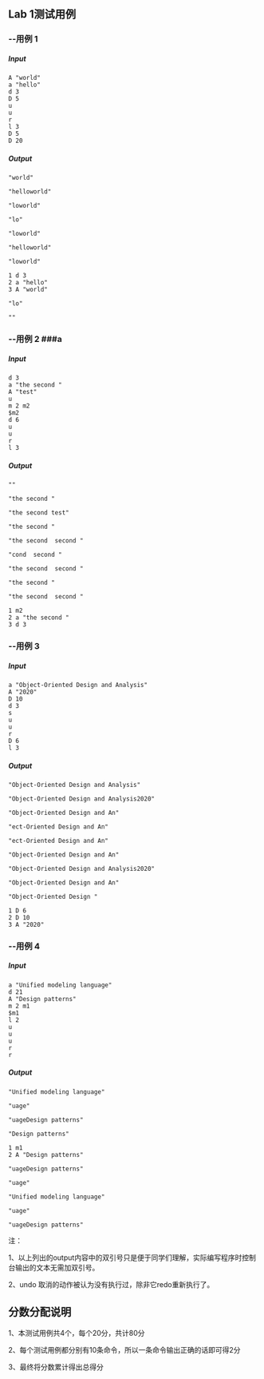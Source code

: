 ## Lab 1测试用例 ##

### --用例 1 ### 

##### Input #####

```
A "world"
a "hello" 
d 3
D 5
u
u
r
l 3
D 5
D 20
```

##### Output #####

```
"world"

"helloworld"

"loworld"

"lo"

"loworld"

"helloworld"

"loworld"

1 d 3
2 a "hello"
3 A "world"

"lo"

""
```

### --用例 2 ###a

##### Input #####

```
d 3
a "the second "
A "test"
u
m 2 m2
$m2
d 6
u
u
r
l 3
```

##### Output #####

```
""

"the second "

"the second test"

"the second "

"the second  second "

"cond  second "

"the second  second "

"the second "

"the second  second "

1 m2
2 a "the second "
3 d 3
```

### --用例 3 ###

##### Input #####

```
a "Object-Oriented Design and Analysis"
A "2020"
D 10
d 3
s
u
u
r
D 6
l 3
```

##### Output #####

```
"Object-Oriented Design and Analysis"

"Object-Oriented Design and Analysis2020"

"Object-Oriented Design and An"

"ect-Oriented Design and An"

"ect-Oriented Design and An"

"Object-Oriented Design and An"

"Object-Oriented Design and Analysis2020"

"Object-Oriented Design and An"

"Object-Oriented Design "

1 D 6
2 D 10
3 A "2020"
```

### --用例 4 ###

##### Input #####

```
a "Unified modeling language"
d 21
A "Design patterns"
m 2 m1
$m1
l 2
u
u
u
r
r
```

##### Output #####

```
"Unified modeling language"

"uage"

"uageDesign patterns"

"Design patterns"

1 m1
2 A "Design patterns"

"uageDesign patterns"

"uage"

"Unified modeling language"

"uage"

"uageDesign patterns"
```

注：

1、以上列出的output内容中的双引号只是便于同学们理解，实际编写程序时控制台输出的文本无需加双引号。

2、undo 取消的动作被认为没有执行过，除非它redo重新执行了。

## 分数分配说明 ##

1、本测试用例共4个，每个20分，共计80分

2、每个测试用例都分别有10条命令，所以一条命令输出正确的话即可得2分

3、最终将分数累计得出总得分

